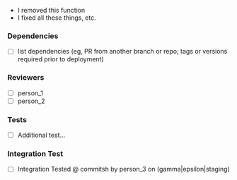 [//]: # (Let's get your best description here about what's happend! Here's a list as well, if you like:)

* I removed this function
* I fixed all these things, etc.

### Dependencies
- [ ] list dependencies (eg, PR from another branch or repo; tags or versions required prior to deployment)

### Reviewers
- [ ] person_1
- [ ] person_2

### Tests
- [ ] Additional test...

### Integration Test
- [ ] Integration Tested @ commitsh by person_3 on (gamma|epsilon|staging)
